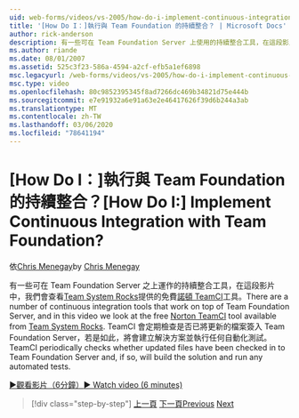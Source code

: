```yaml
---
uid: web-forms/videos/vs-2005/how-do-i-implement-continuous-integration-with-team-foundation
title: '[How Do I：]執行與 Team Foundation 的持續整合？ | Microsoft Docs'
author: rick-anderson
description: 有一些可在 Team Foundation Server 上使用的持續整合工具，在這段影片中，我們將探討免費的諾頓 TeamCI 工具 。
ms.author: riande
ms.date: 08/01/2007
ms.assetid: 525c3f23-586a-4594-a2cf-efb5a1ef6898
msc.legacyurl: /web-forms/videos/vs-2005/how-do-i-implement-continuous-integration-with-team-foundation
msc.type: video
ms.openlocfilehash: 80c9852395345f8ad7266dc469b34821d75e444b
ms.sourcegitcommit: e7e91932a6e91a63e2e46417626f39d6b244a3ab
ms.translationtype: MT
ms.contentlocale: zh-TW
ms.lasthandoff: 03/06/2020
ms.locfileid: "78641194"
---
```

# <a name="how-do-i-implement-continuous-integration-with-team-foundation"></a><span data-ttu-id="e81a6-104">[How Do I：]執行與 Team Foundation 的持續整合？</span><span class="sxs-lookup"><span data-stu-id="e81a6-104">[How Do I:] Implement Continuous Integration with Team Foundation?</span></span>

<span data-ttu-id="e81a6-105">依[Chris Menegay](https://twitter.com/CMenegay)</span><span class="sxs-lookup"><span data-stu-id="e81a6-105">by [Chris Menegay](https://twitter.com/CMenegay)</span></span>

<span data-ttu-id="e81a6-106">有一些可在 Team Foundation Server 之上運作的持續整合工具，在這段影片中，我們會查看[Team System Rocks](http://teamsystemrocks.com/)提供的免費[諾頓 TeamCI](http://teamsystemrocks.com/files/12/tools/entry1018.aspx)工具。</span><span class="sxs-lookup"><span data-stu-id="e81a6-106">There are a number of continuous integration tools that work on top of Team Foundation Server, and in this video we look at the free [Norton TeamCI](http://teamsystemrocks.com/files/12/tools/entry1018.aspx) tool available from [Team System Rocks](http://teamsystemrocks.com/).</span></span> <span data-ttu-id="e81a6-107">TeamCI 會定期檢查是否已將更新的檔案簽入 Team Foundation Server，若是如此，將會建立解決方案並執行任何自動化測試。</span><span class="sxs-lookup"><span data-stu-id="e81a6-107">TeamCI periodically checks whether updated files have been checked in to Team Foundation Server and, if so, will build the solution and run any automated tests.</span></span>

[<span data-ttu-id="e81a6-108">&#9654;觀看影片（6分鐘）</span><span class="sxs-lookup"><span data-stu-id="e81a6-108">&#9654; Watch video (6 minutes)</span></span>](https://channel9.msdn.com/Blogs/ASP-NET-Site-Videos/how-do-i-implement-continuous-integration-with-team-foundation)

> [!div class="step-by-step"]
> <span data-ttu-id="e81a6-109">[上一頁](how-do-i-discover-application-changes-prior-to-deployment.md)
> [下一頁](how-do-i-automate-testing-using-team-build.md)</span><span class="sxs-lookup"><span data-stu-id="e81a6-109">[Previous](how-do-i-discover-application-changes-prior-to-deployment.md)
[Next](how-do-i-automate-testing-using-team-build.md)</span></span>
